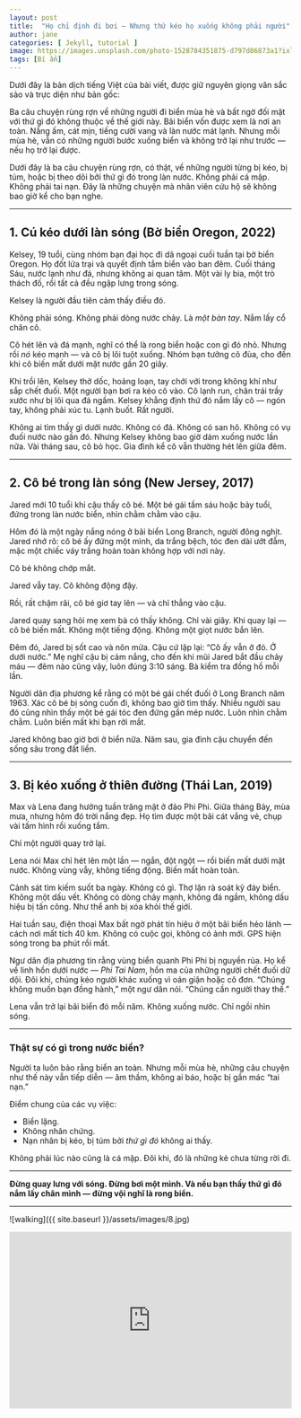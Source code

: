 ```yaml
---
layout: post
title:  "Họ chỉ định đi bơi — Nhưng thứ kéo họ xuống không phải người"
author: jane
categories: [ Jekyll, tutorial ]
image: https://images.unsplash.com/photo-1528784351875-d797d86873a1?ixlib=rb-1.2.1&auto=format&fit=crop&w=750&q=80
tags: [Bí ẩn]
---
```

Dưới đây là bản dịch tiếng Việt của bài viết, được giữ nguyên giọng văn sắc sảo và trực diện như bản gốc:

Ba câu chuyện rùng rợn về những người đi biển mùa hè và bất ngờ đối mặt với thứ gì đó không thuộc về thế giới này.
Bãi biển vốn được xem là nơi an toàn. Nắng ấm, cát mịn, tiếng cười vang và làn nước mát lạnh. Nhưng mỗi mùa hè, vẫn có những người bước xuống biển và không trở lại như trước — nếu họ trở lại được.

Dưới đây là ba câu chuyện rùng rợn, có thật, về những người từng bị kéo, bị túm, hoặc bị theo dõi bởi thứ gì đó trong làn nước. Không phải cá mập. Không phải tai nạn. Đây là những chuyện mà nhân viên cứu hộ sẽ không bao giờ kể cho bạn nghe.

---

## **1. Cú kéo dưới làn sóng (Bờ biển Oregon, 2022)**

Kelsey, 19 tuổi, cùng nhóm bạn đại học đi dã ngoại cuối tuần tại bờ biển Oregon. Họ đốt lửa trại và quyết định tắm biển vào ban đêm. Cuối tháng Sáu, nước lạnh như đá, nhưng không ai quan tâm. Một vài ly bia, một trò thách đố, rồi tất cả đều ngập lưng trong sóng.

Kelsey là người đầu tiên cảm thấy điều đó.

Không phải sóng. Không phải dòng nước chảy. Là *một bàn tay*. Nắm lấy cổ chân cô.

Cô hét lên và đá mạnh, nghĩ có thể là rong biển hoặc con gì đó nhỏ. Nhưng rồi *nó* kéo mạnh — và cô bị lôi tuột xuống. Nhóm bạn tưởng cô đùa, cho đến khi cô biến mất dưới mặt nước gần 20 giây.

Khi trồi lên, Kelsey thở dốc, hoảng loạn, tay chới với trong không khí như sắp chết đuối. Một người bạn bơi ra kéo cô vào. Cô lạnh run, chân trái trầy xước như bị lôi qua đá ngầm. Kelsey khẳng định thứ đó nắm lấy cô — ngón tay, không phải xúc tu. Lạnh buốt. Rất người.

Không ai tìm thấy gì dưới nước. Không có đá. Không có san hô. Không có vụ đuối nước nào gần đó. Nhưng Kelsey không bao giờ dám xuống nước lần nữa. Vài tháng sau, cô bỏ học. Gia đình kể cô vẫn thường hét lên giữa đêm.

---

## **2. Cô bé trong làn sóng (New Jersey, 2017)**

Jared mới 10 tuổi khi cậu thấy cô bé. Một bé gái tầm sáu hoặc bảy tuổi, đứng trong làn nước biển, nhìn chằm chằm vào cậu.

Hôm đó là một ngày nắng nóng ở bãi biển Long Branch, người đông nghịt. Jared nhớ rõ: cô bé ấy đứng một mình, da trắng bệch, tóc đen dài ướt đẫm, mặc một chiếc váy trắng hoàn toàn không hợp với nơi này.

Cô bé không chớp mắt.

Jared vẫy tay. Cô không động đậy.

Rồi, rất chậm rãi, cô bé giơ tay lên — và chỉ thẳng vào cậu.

Jared quay sang hỏi mẹ xem bà có thấy không. Chỉ vài giây. Khi quay lại — cô bé biến mất. Không một tiếng động. Không một giọt nước bắn lên.

Đêm đó, Jared bị sốt cao và nôn mửa. Cậu cứ lặp lại: “Cô ấy vẫn ở đó. Ở dưới nước.” Mẹ nghĩ cậu bị cảm nắng, cho đến khi mũi Jared bắt đầu chảy máu — đêm nào cũng vậy, luôn đúng 3:10 sáng. Bà kiểm tra đồng hồ mỗi lần.

Người dân địa phương kể rằng có một bé gái chết đuối ở Long Branch năm 1963. Xác cô bé bị sóng cuốn đi, không bao giờ tìm thấy. Nhiều người sau đó cũng nhìn thấy một bé gái tóc đen đứng gần mép nước. Luôn nhìn chằm chằm. Luôn biến mất khi bạn rời mắt.

Jared không bao giờ bơi ở biển nữa. Năm sau, gia đình cậu chuyển đến sống sâu trong đất liền.

---

## **3. Bị kéo xuống ở thiên đường (Thái Lan, 2019)**

Max và Lena đang hưởng tuần trăng mật ở đảo Phi Phi. Giữa tháng Bảy, mùa mưa, nhưng hôm đó trời nắng đẹp. Họ tìm được một bãi cát vắng vẻ, chụp vài tấm hình rồi xuống tắm.

Chỉ một người quay trở lại.

Lena nói Max chỉ hét lên một lần — ngắn, đột ngột — rồi biến mất dưới mặt nước. Không vùng vẫy, không tiếng động. Biến mất hoàn toàn.

Cảnh sát tìm kiếm suốt ba ngày. Không có gì. Thợ lặn rà soát kỹ đáy biển. Không một dấu vết. Không có dòng chảy mạnh, không đá ngầm, không dấu hiệu bị tấn công. Như thể anh bị xóa khỏi thế giới.

Hai tuần sau, điện thoại Max bất ngờ phát tín hiệu ở một bãi biển hẻo lánh — cách nơi mất tích 40 km. Không có cuộc gọi, không có ảnh mới. GPS hiện sóng trong ba phút rồi mất.

Ngư dân địa phương tin rằng vùng biển quanh Phi Phi bị nguyền rủa. Họ kể về linh hồn dưới nước — *Phi Tai Nam*, hồn ma của những người chết đuối dữ dội. Đôi khi, chúng kéo người khác xuống vì oán giận hoặc cô đơn. “Chúng không muốn bạn đồng hành,” một ngư dân nói. “Chúng cần người thay thế.”

Lena vẫn trở lại bãi biển đó mỗi năm. Không xuống nước. Chỉ ngồi nhìn sóng.

---

### **Thật sự có gì trong nước biển?**

Người ta luôn bảo rằng biển an toàn. Nhưng mỗi mùa hè, những câu chuyện như thế này vẫn tiếp diễn — âm thầm, không ai báo, hoặc bị gắn mác “tai nạn.”

Điểm chung của các vụ việc:

* Biển lặng.
* Không nhân chứng.
* Nạn nhân bị kéo, bị túm bởi *thứ gì đó* không ai thấy.

Không phải lúc nào cũng là cá mập. Đôi khi, đó là những kẻ chưa từng rời đi.

---

**Đừng quay lưng với sóng. Đừng bơi một mình. Và nếu bạn thấy thứ gì đó nắm lấy chân mình — đừng vội nghĩ là rong biển.**

---

![walking]({{ site.baseurl }}/assets/images/8.jpg)

<p><iframe style="width:100%;" height="315" src="https://www.youtube.com/embed/Cniqsc9QfDo?rel=0&amp;showinfo=0" frameborder="0" allowfullscreen></iframe></p>
